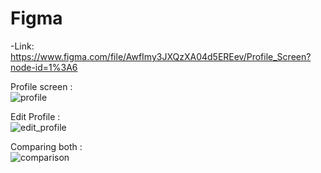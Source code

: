 # Figma
-Link: https://www.figma.com/file/AwfImy3JXQzXA04d5EREev/Profile_Screen?node-id=1%3A6

Profile screen : <br>
![profile](https://user-images.githubusercontent.com/42766576/94694419-73cdc980-0352-11eb-9e6b-c5cbdb1ed942.jpeg)

Edit Profile : <br>
![edit_profile](https://user-images.githubusercontent.com/42766576/94694470-80eab880-0352-11eb-8307-4c6f5a173596.jpeg)

Comparing both : <br>
![comparison](https://user-images.githubusercontent.com/42766576/94694500-8ba54d80-0352-11eb-94ca-457635dbbb12.jpeg)
